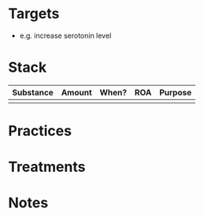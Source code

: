 # Targets
- e.g. increase serotonin level

# Stack
| Substance | Amount | When? | ROA | Purpose |
| --------- | ------ | ----- | --- | ------- |
|           |        |       |     |         |

# Practices

# Treatments

# Notes